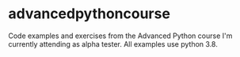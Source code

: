 # advancedpythoncourse
Code examples and exercises from the Advanced Python course I'm currently attending as alpha tester.
All examples use python 3.8.
